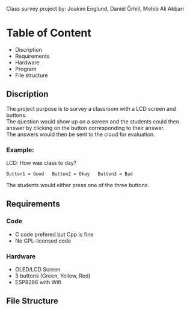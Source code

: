 Class survey project
by: Joakim Englund, Daniel Örhill, Mohib Ali Akbari

# Table of Content
- Discription
- Requirements
- Hardware
- Program
- File structure

## Discription
The project purpose is to survey a classroom with a LCD screen and buttons. <br />
The question would show up on a screen and the students could then answer by clicking on the button corresponding to their answer. <br />
The answers would then be sent to the cloud for evaluation. <br />

 ### Example:
LCD: How was class to day? <br />
```
Button1 = Good   Button2 = Okay   Button3 = Bad
```
The students would either press one of the three buttons.

## Requirements

### Code
- C code prefered but Cpp is fine
- No GPL-licensed code

### Hardware
- OLED/LCD Screen
- 3 buttons (Green, Yellow, Red)
- ESP8266 with Wifi

## File Structure



